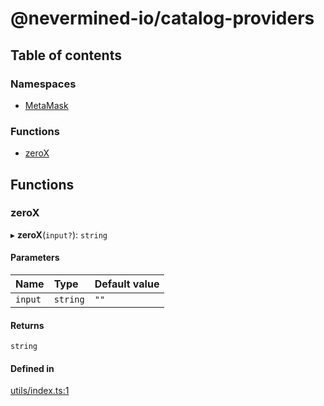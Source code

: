 # @nevermined-io/catalog-providers

## Table of contents

### Namespaces

- [MetaMask](modules/MetaMask.md)

### Functions

- [zeroX](modules.md#zerox)

## Functions

### zeroX

▸ **zeroX**(`input?`): `string`

#### Parameters

| Name | Type | Default value |
| :------ | :------ | :------ |
| `input` | `string` | `""` |

#### Returns

`string`

#### Defined in

[utils/index.ts:1](https://github.com/nevermined-io/components-catalog/blob/968dc56/providers/src/utils/index.ts#L1)
